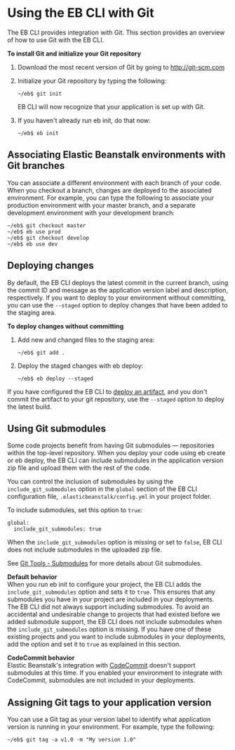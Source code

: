 # Using the EB CLI with Git<a name="eb3-cli-git"></a>

The EB CLI provides integration with Git\. This section provides an overview of how to use Git with the EB CLI\.

**To install Git and initialize your Git repository**

1. Download the most recent version of Git by going to [http://git\-scm\.com](http://git-scm.com)

1. Initialize your Git repository by typing the following:

   ```
   ~/eb$ git init
   ```

   EB CLI will now recognize that your application is set up with Git\.

1. If you haven't already run eb init, do that now: 

   ```
   ~/eb$ eb init
   ```

## Associating Elastic Beanstalk environments with Git branches<a name="eb3-cli-git.branches"></a>

You can associate a different environment with each branch of your code\. When you checkout a branch, changes are deployed to the associated environment\. For example, you can type the following to associate your production environment with your master branch, and a separate development environment with your development branch:

```
~/eb$ git checkout master
~/eb$ eb use prod
~/eb$ git checkout develop
~/eb$ eb use dev
```

## Deploying changes<a name="eb3-cli-git.deploy"></a>

By default, the EB CLI deploys the latest commit in the current branch, using the commit ID and message as the application version label and description, respectively\. If you want to deploy to your environment without committing, you can use the `--staged` option to deploy changes that have been added to the staging area\.

**To deploy changes without committing**

1. Add new and changed files to the staging area:

   ```
   ~/eb$ git add .
   ```

1. Deploy the staged changes with eb deploy:

   ```
   ~/eb$ eb deploy --staged
   ```

If you have configured the EB CLI to [deploy an artifact](eb-cli3-configuration.md#eb-cli3-artifact), and you don't commit the artifact to your git repository, use the `--staged` option to deploy the latest build\.

## Using Git submodules<a name="eb3-cli-git.submodules"></a>

Some code projects benefit from having Git submodules — repositories within the top\-level repository\. When you deploy your code using eb create or eb deploy, the EB CLI can include submodules in the application version zip file and upload them with the rest of the code\.

You can control the inclusion of submodules by using the `include_git_submodules` option in the `global` section of the EB CLI configuration file, `.elasticbeanstalk/config.yml` in your project folder\.

To include submodules, set this option to `true`:

```
global:
  include_git_submodules: true
```

When the `include_git_submodules` option is missing or set to `false`, EB CLI does not include submodules in the uploaded zip file\.

See [Git Tools \- Submodules](https://git-scm.com/book/en/v2/Git-Tools-Submodules) for more details about Git submodules\.

**Default behavior**  
When you run eb init to configure your project, the EB CLI adds the `include_git_submodules` option and sets it to `true`\. This ensures that any submodules you have in your project are included in your deployments\.  
The EB CLI did not always support including submodules\. To avoid an accidental and undesirable change to projects that had existed before we added submodule support, the EB CLI does not include submodules when the `include_git_submodules` option is missing\. If you have one of these existing projects and you want to include submodules in your deployments, add the option and set it to `true` as explained in this section\.

**CodeCommit behavior**  
Elastic Beanstalk's integration with [CodeCommit](eb-cli-codecommit.md) doesn't support submodules at this time\. If you enabled your environment to integrate with CodeCommit, submodules are not included in your deployments\.

## Assigning Git tags to your application version<a name="eb3-cli-git.tags"></a>

You can use a Git tag as your version label to identify what application version is running in your environment\. For example, type the following:

```
~/eb$ git tag -a v1.0 -m "My version 1.0"
```